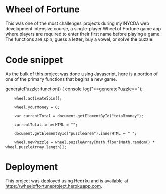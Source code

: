 # Wheel of Fortune

This was one of the most challenges projects during my NYCDA web development intensive course, a single-player Wheel of Fortune game app where players are required to enter their first name before playing a game. The functions are spin, guess a letter, buy a vowel, or solve the puzzle.

# Code snippet

As the bulk of this project was done using Javascript, here is a portion of one of the primary functions that begins a new game.

generatePuzzle: function() {
        console.log("==generatePuzzle==");
        
        wheel.activateSpin();
        
        wheel.yourMoney = 0;
        
        var currentTotal = document.getElementById("totalmoney");
        
        currentTotal.innerHTML = "";
        
        document.getElementById("puzzlearea").innerHTML = " ";
        
        wheel.newPuzzle = wheel.puzzleArray[Math.floor(Math.random() * wheel.puzzleArray.length)];
        
# Deployment

This project was deployed using Heorku and is available at https://wheeloffortuneproject.herokuapp.com.
